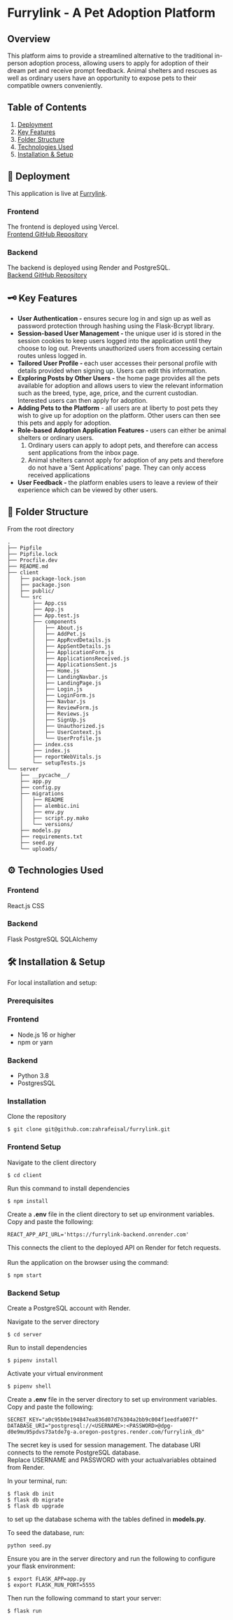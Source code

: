 # Furrylink - A Pet Adoption Platform

## Overview
This platform aims to provide a streamlined alternative to the traditional in-person adoption process, allowing users to apply for adoption of their dream pet and receive prompt feedback. Animal shelters and rescues as well as ordinary users have an opportunity to expose pets to their compatible owners conveniently.

## Table of Contents
1. [Deployment](#🔗-deployment)
2. [Key Features](#🗝️-key-features)
3. [Folder Structure](#📂-folder-structure)
4. [Technologies Used](#⚙️-technologies-used)
5. [Installation & Setup](#🛠️-installation--setup)


## 🔗 Deployment
This application is live at [Furrylink](https://furrylink-frontend.vercel.app/).

### Frontend
The frontend is deployed using Vercel.<br />
[Frontend GitHub Repository](https://github.com/zahrafeisal/furrylink-frontend)

### Backend
The backend is deployed using Render and PostgreSQL.<br />
[Backend GitHub Repository](https://github.com/zahrafeisal/furrylink-backend)


## 🗝️ Key Features
<ul>
<li><strong>User Authentication - </strong>ensures secure log in and sign up as well as password protection through hashing using the Flask-Bcrypt library.</li>
<li><strong>Session-based User Management - </strong>the unique user id is stored in the session cookies to keep users logged into the application until they choose to log out. Prevents unauthorized users from accessing certain routes unless logged in.</li>
<li><strong>Tailored User Profile - </strong>each user accesses their personal profile with details provided when signing up. Users can edit this information.</li>
<li><strong>Exploring Posts by Other Users - </strong>the home page provides all the pets available for adoption and allows users to view the relevant information such as the breed, type, age, price, and the current custodian. Interested users can then apply for adoption. </li>
<li><strong>Adding Pets to the Platform</strong> - all users are at liberty to post pets they wish to give up for adoption on the platform. Other users can then see this pets and apply for adoption. </li>
<li><strong>Role-based Adoption Application Features - </strong>users can either be animal shelters or ordinary users.<br />

1. Ordinary users can apply to adopt pets, and therefore can access sent applications from the inbox page.
2. Animal shelters cannot apply for adoption of any pets and therefore do not have a 'Sent Applications' page. They can only access received applications
</li>
<li><strong>User Feedback - </strong>the platform enables users to leave a review of their experience which can be viewed by other users.</li>
</ul>


## 📂 Folder Structure
From the root directory
```code
.
├── Pipfile
├── Pipfile.lock
├── Procfile.dev
├── README.md
├── client
│   ├── package-lock.json
│   ├── package.json
│   ├── public/
│   └── src
│       ├── App.css
│       ├── App.js
│       ├── App.test.js
│       ├── components
│       │   ├── About.js
│       │   ├── AddPet.js
│       │   ├── AppRcvdDetails.js
│       │   ├── AppSentDetails.js
│       │   ├── ApplicationForm.js
│       │   ├── ApplicationsReceived.js
│       │   ├── ApplicationsSent.js
│       │   ├── Home.js
│       │   ├── LandingNavbar.js
│       │   ├── LandingPage.js
│       │   ├── Login.js
│       │   ├── LoginForm.js
│       │   ├── Navbar.js
│       │   ├── ReviewForm.js
│       │   ├── Reviews.js
│       │   ├── SignUp.js
│       │   ├── Unauthorized.js
│       │   ├── UserContext.js
│       │   └── UserProfile.js
│       ├── index.css
│       ├── index.js
│       ├── reportWebVitals.js
│       └── setupTests.js
└── server
    ├── __pycache__/
    ├── app.py
    ├── config.py
    ├── migrations
    │   ├── README
    │   ├── alembic.ini
    │   ├── env.py
    │   ├── script.py.mako
    │   └── versions/
    ├── models.py
    ├── requirements.txt
    ├── seed.py
    └── uploads/
```

## ⚙️ Technologies Used

### Frontend
React.js
CSS

### Backend
Flask
PostgreSQL
SQLAlchemy


## 🛠️ Installation & Setup
For local installation and setup:

### Prerequisites

### Frontend
<ul>
<li>Node.js 16 or higher</li>
<li>npm or yarn</li>
</ul>

### Backend
<ul>
<li>Python 3.8</li>
<li>PostgresSQL</li>
</ul>

### Installation
Clone the repository
```code
$ git clone git@github.com:zahrafeisal/furrylink.git
```

### Frontend Setup
Navigate to the client directory
```code
$ cd client
```
Run this command to install dependencies
```code
$ npm install
```
Create a <strong>.env</strong> file in the client directory to set up environment variables. Copy and paste the following:
```code
REACT_APP_API_URL='https://furrylink-backend.onrender.com'
```
This connects the client to the deployed API on Render for fetch requests.<br />
<br />
Run the application on the browser using the command:
```code
$ npm start
```

### Backend Setup
Create a PostgreSQL account with Render.<br />

Navigate to the server directory
```code
$ cd server
```
Run to install dependencies
```code
$ pipenv install
```
Activate your virtual environment
```code
$ pipenv shell
```
Create a <strong>.env</strong> file in the server directory to set up environment variables. Copy and paste the following:
```code
SECRET_KEY="a0c95b0e194847ea836d07d76304a2bb9c004f1eedfa007f"
DATABASE_URI="postgresql://<USERNAME>:<PASSWORD>@dpg-d0e9mu95pdvs73atde7g-a.oregon-postgres.render.com/furrylink_db"
```
The secret key is used for session management. The database URI connects to the remote PostgreSQL database.<br />
Replace USERNAME and PASSWORD with your actualvariables obtained from Render.

In your terminal, run:
```code
$ flask db init
$ flask db migrate
$ flask db upgrade
```
to set up the database schema with the tables defined in <strong>models.py</strong>.

To seed the database, run:
```code
python seed.py
```
Ensure you are in the server directory and run the following to configure your flask environment:
```code
$ export FLASK_APP=app.py
$ export FLASK_RUN_PORT=5555
```
Then run the following command to start your server:
```code
$ flask run
```